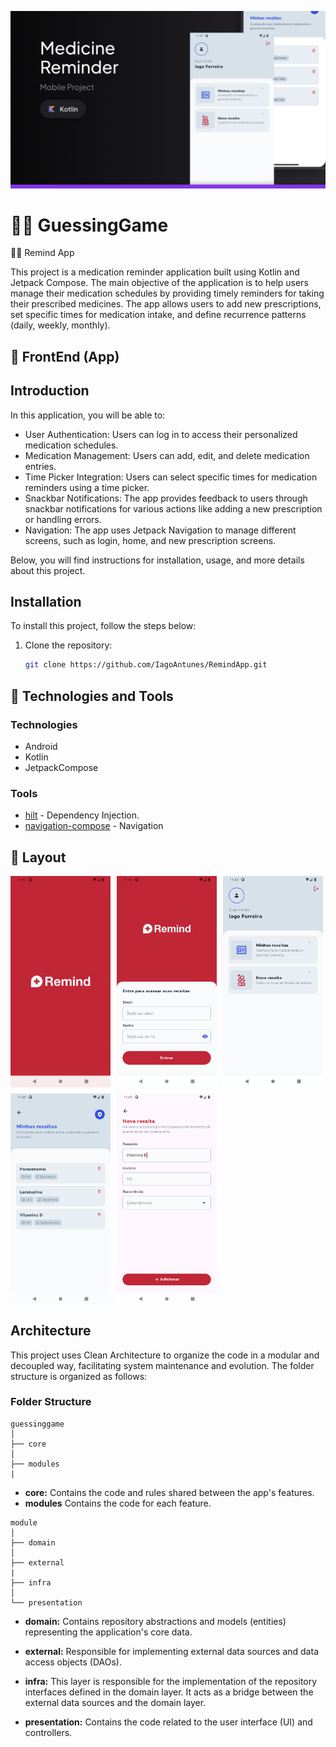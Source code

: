 ![thumbnail](https://github.com/IagoAntunes/RemindApp/blob/master/app/src/main/res/drawable/github/img_thumb.png)

# :purple_heart::yellow_heart: GuessingGame

:purple_heart::yellow_heart: Remind App

This project is a medication reminder application built using Kotlin and Jetpack Compose. The main objective of the application is to help users manage their medication schedules by providing timely reminders for taking their prescribed medicines. 
The app allows users to add new prescriptions, set specific times for medication intake, and define recurrence patterns (daily, weekly, monthly).

## :iphone: FrontEnd (App)

## Introduction

In this application, you will be able to:

- User Authentication: Users can log in to access their personalized medication schedules.
- Medication Management: Users can add, edit, and delete medication entries.
- Time Picker Integration: Users can select specific times for medication reminders using a time picker.
- Snackbar Notifications: The app provides feedback to users through snackbar notifications for various actions like adding a new prescription or handling errors.
- Navigation: The app uses Jetpack Navigation to manage different screens, such as login, home, and new prescription screens.

Below, you will find instructions for installation, usage, and more details about this project.

## Installation

To install this project, follow the steps below:

1. Clone the repository:
    ```sh
    git clone https://github.com/IagoAntunes/RemindApp.git
    ```

## :wrench: Technologies and Tools

### Technologies
- Android
- Kotlin
- JetpackCompose

### Tools
- [hilt](https://developer.android.com/training/dependency-injection/hilt-android?hl=pt-br) - Dependency Injection.
- [navigation-compose](https://developer.android.com/develop/ui/compose/navigation?hl=pt-br) - Navigation

## 🎨 Layout

<div style="display: flex; flex-wrap: wrap; gap: 10px;">
  <img src="https://github.com/IagoAntunes/RemindApp/blob/master/app/src/main/res/drawable/github/splash_page.png" style="width: 160px;" alt="Splash">
  <img src="https://github.com/IagoAntunes/RemindApp/blob/master/app/src/main/res/drawable/github/login_page.png" style="width: 160px;" alt="Login">
  <img src="https://github.com/IagoAntunes/RemindApp/blob/master/app/src/main/res/drawable/github/home_page.png" style="width: 160px;" alt="Home">
  <img src="https://github.com/IagoAntunes/RemindApp/blob/master/app/src/main/res/drawable/github/list_recipe_page.png" style="width: 160px;" alt="ListRecipe">
  <img src="https://github.com/IagoAntunes/RemindApp/blob/master/app/src/main/res/drawable/github/create_recipe_page.png" style="width: 160px;" alt="CreateRecipe">
</div>


## Architecture
  
This project uses Clean Architecture to organize the code in a modular and decoupled way, facilitating system maintenance and evolution. The folder structure is organized as follows:

### Folder Structure

```
guessinggame
│
├── core
│
├── modules
|

```

- **core:** Contains the code and rules shared between the app's features.
- **modules** Contains the code for each feature.

```
module
│
├── domain
│
├── external
|
├── infra
│
└── presentation
```
- **domain:** Contains repository abstractions and models (entities) representing the application's core data.

- **external:** Responsible for implementing external data sources and data access objects (DAOs).

- **infra:** This layer is responsible for the implementation of the repository interfaces defined in the domain layer. It acts as a bridge between the external data sources and the domain layer.

- **presentation:** Contains the code related to the user interface (UI) and controllers.
